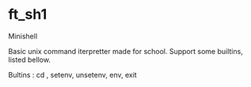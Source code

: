 # ft_sh1
Minishell

Basic unix command iterpretter made for school. Support some builtins, listed bellow.

Bultins : cd , setenv, unsetenv, env, exit
